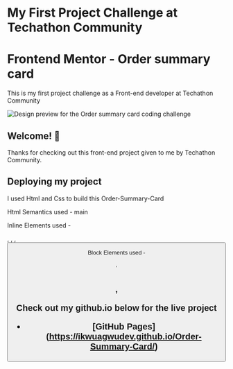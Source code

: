 # My First Project Challenge at Techathon Community
# Frontend Mentor - Order summary card

This is my first project challenge as a Front-end developer at Techathon Community

![Design preview for the Order summary card coding challenge](./design/mobile-preview.jpg)

## Welcome! 👋

Thanks for checking out this front-end project given to me by Techathon Community.

## Deploying my project

I used Html and Css to build this Order-Summary-Card

Html Semantics used  - main

Inline Elements used  - <p>, <a>, <img>, <button>
  
Block Elements used - <div>, <h1> <h2>, <body>

Check out my github.io below for the live project

- [GitHub Pages] (https://ikwuagwudev.github.io/Order-Summary-Card/)

